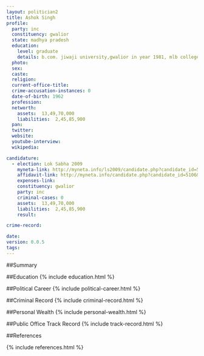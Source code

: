 ```yaml
---
layout: politician2
title: Ashok Singh
profile: 
  party: inc
  constituency: gwalior
  state: madhya pradesh
  education: 
    level: graduate
    details: b.com. jiwaji university,gwalior in year 1981, mlb college,gwalior
  photo: 
  sex: 
  caste: 
  religion: 
  current-office-title: 
  crime-accusation-instances: 0
  date-of-birth: 1962
  profession: 
  networth: 
    assets:  13,49,70,000
    liabilities:  2,45,85,900
  pan: 
  twitter: 
  website: 
  youtube-interview: 
  wikipedia: 

candidature: 
  - election: Lok Sabha 2009
    myneta-link: http://myneta.info/ls2009/candidate.php?candidate_id=5106
    affidavit-link: http://myneta.info/candidate.php?candidate_id=5106&scan=original
    expenses-link: 
    constituency: gwalior 
    party: inc
    criminal-cases: 0
    assets:  13,49,70,000
    liabilities:  2,45,85,900
    result:  

crime-record: 

date: 
version: 0.0.5
tags: 
---
```

##Summary


##Education
{% include education.html %}


##Political Career
{% include political-career.html %}


##Criminal Record
{% include criminal-record.html %}


##Personal Wealth
{% include personal-wealth.html %}


##Public Office Track Record
{% include track-record.html %}


##References


{% include references.html %}